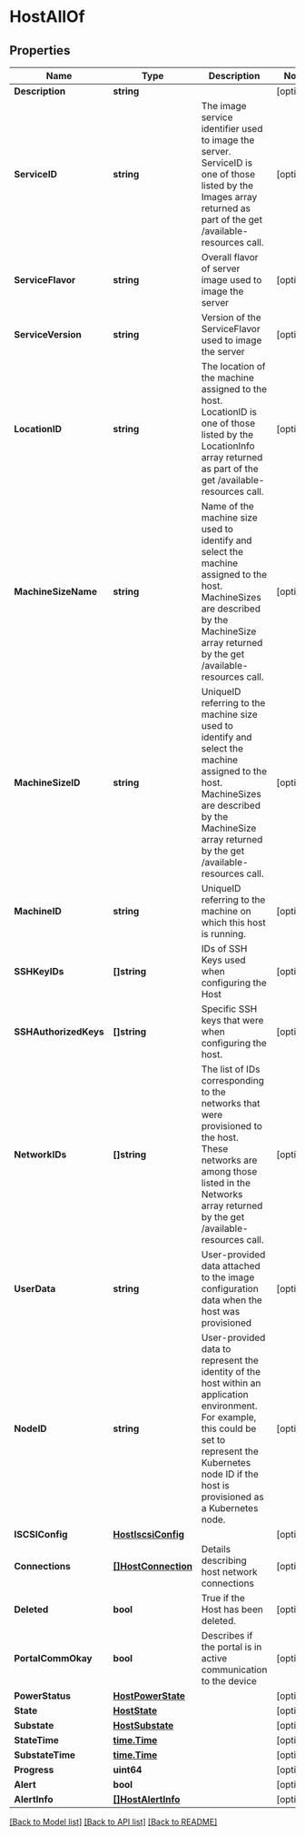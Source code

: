 # HostAllOf

## Properties

Name | Type | Description | Notes
------------ | ------------- | ------------- | -------------
**Description** | **string** |  | [optional] 
**ServiceID** | **string** | The image service identifier used to image the server. ServiceID is one of those listed by the Images array returned as part of the get /available-resources call. | [optional] 
**ServiceFlavor** | **string** | Overall flavor of server image used to image the server | [optional] 
**ServiceVersion** | **string** | Version of the ServiceFlavor used to image the server | [optional] 
**LocationID** | **string** | The location of the machine assigned to the host.  LocationID is one of those listed by the LocationInfo array returned as part of the get /available-resources call. | [optional] 
**MachineSizeName** | **string** | Name of the machine size used to identify and select the machine assigned to the host.  MachineSizes are described by the MachineSize array returned by the get /available-resources call. | [optional] 
**MachineSizeID** | **string** | UniqueID referring to the machine size used to identify and select the machine assigned to the host.  MachineSizes are described by the MachineSize array returned by the get /available-resources call. | [optional] 
**MachineID** | **string** | UniqueID referring to the machine on which this host is running. | [optional] 
**SSHKeyIDs** | **[]string** | IDs of SSH Keys used when configuring the Host | [optional] 
**SSHAuthorizedKeys** | **[]string** | Specific SSH keys that were when configuring the host. | [optional] 
**NetworkIDs** | **[]string** | The list of IDs corresponding to the networks that were provisioned to the host. These networks are among those listed in the Networks array returned by the get /available-resources call. | [optional] 
**UserData** | **string** | User-provided data attached to the image configuration data when the host was provisioned | [optional] 
**NodeID** | **string** | User-provided data to represent the identity of the host within an application environment. For example, this could be set to represent the Kubernetes node ID if the host is provisioned as a Kubernetes node. | [optional] 
**ISCSIConfig** | [**HostIscsiConfig**](HostISCSIConfig.md) |  | [optional] 
**Connections** | [**[]HostConnection**](HostConnection.md) | Details describing host network connections | [optional] 
**Deleted** | **bool** | True if the Host has been deleted. | [optional] 
**PortalCommOkay** | **bool** | Describes if the portal is in active communication to the device | [optional] 
**PowerStatus** | [**HostPowerState**](HostPowerState.md) |  | [optional] 
**State** | [**HostState**](HostState.md) |  | [optional] 
**Substate** | [**HostSubstate**](HostSubstate.md) |  | [optional] 
**StateTime** | [**time.Time**](time.Time.md) |  | [optional] 
**SubstateTime** | [**time.Time**](time.Time.md) |  | [optional] 
**Progress** | **uint64** |  | [optional] 
**Alert** | **bool** |  | [optional] 
**AlertInfo** | [**[]HostAlertInfo**](HostAlertInfo.md) |  | [optional] 

[[Back to Model list]](../README.md#documentation-for-models) [[Back to API list]](../README.md#documentation-for-api-endpoints) [[Back to README]](../README.md)


